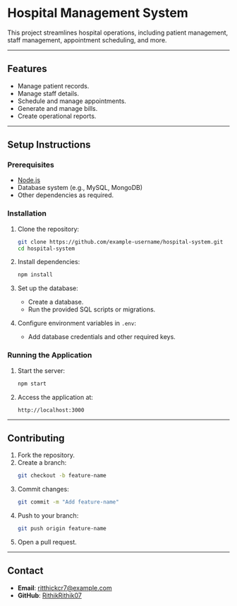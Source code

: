 # Hospital Management System

This project streamlines hospital operations, including patient management, staff management, appointment scheduling, and more.

---

## Features

- Manage patient records.
- Manage staff details.
- Schedule and manage appointments.
- Generate and manage bills.
- Create operational reports.

---

## Setup Instructions

### Prerequisites

- [Node.js](https://nodejs.org/)
- Database system (e.g., MySQL, MongoDB)
- Other dependencies as required.

### Installation

1. Clone the repository:
   ```bash
   git clone https://github.com/example-username/hospital-system.git
   cd hospital-system
   ```

2. Install dependencies:
   ```bash
   npm install
   ```

3. Set up the database:
   - Create a database.
   - Run the provided SQL scripts or migrations.

4. Configure environment variables in `.env`:
   - Add database credentials and other required keys.

### Running the Application

1. Start the server:
   ```bash
   npm start
   ```

2. Access the application at:
   ```
   http://localhost:3000
   ```

---

## Contributing

1. Fork the repository.
2. Create a branch:
   ```bash
   git checkout -b feature-name
   ```
3. Commit changes:
   ```bash
   git commit -m "Add feature-name"
   ```
4. Push to your branch:
   ```bash
   git push origin feature-name
   ```
5. Open a pull request.

---

## Contact

- **Email**: ritthickcr7@example.com
- **GitHub**: [RithikRithik07 ](https://github.com/RithikRithik07 )
